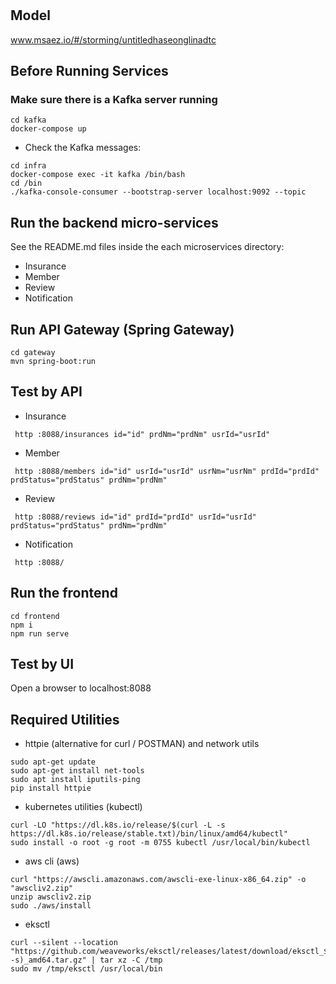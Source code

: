 # 

## Model
www.msaez.io/#/storming/untitledhaseonglinadtc

## Before Running Services
### Make sure there is a Kafka server running
```
cd kafka
docker-compose up
```
- Check the Kafka messages:
```
cd infra
docker-compose exec -it kafka /bin/bash
cd /bin
./kafka-console-consumer --bootstrap-server localhost:9092 --topic
```

## Run the backend micro-services
See the README.md files inside the each microservices directory:

- Insurance
- Member
- Review
- Notification


## Run API Gateway (Spring Gateway)
```
cd gateway
mvn spring-boot:run
```

## Test by API
- Insurance
```
 http :8088/insurances id="id" prdNm="prdNm" usrId="usrId" 
```
- Member
```
 http :8088/members id="id" usrId="usrId" usrNm="usrNm" prdId="prdId" prdStatus="prdStatus" prdNm="prdNm" 
```
- Review
```
 http :8088/reviews id="id" prdId="prdId" usrId="usrId" prdStatus="prdStatus" prdNm="prdNm" 
```
- Notification
```
 http :8088/ 
```


## Run the frontend
```
cd frontend
npm i
npm run serve
```

## Test by UI
Open a browser to localhost:8088

## Required Utilities

- httpie (alternative for curl / POSTMAN) and network utils
```
sudo apt-get update
sudo apt-get install net-tools
sudo apt install iputils-ping
pip install httpie
```

- kubernetes utilities (kubectl)
```
curl -LO "https://dl.k8s.io/release/$(curl -L -s https://dl.k8s.io/release/stable.txt)/bin/linux/amd64/kubectl"
sudo install -o root -g root -m 0755 kubectl /usr/local/bin/kubectl
```

- aws cli (aws)
```
curl "https://awscli.amazonaws.com/awscli-exe-linux-x86_64.zip" -o "awscliv2.zip"
unzip awscliv2.zip
sudo ./aws/install
```

- eksctl 
```
curl --silent --location "https://github.com/weaveworks/eksctl/releases/latest/download/eksctl_$(uname -s)_amd64.tar.gz" | tar xz -C /tmp
sudo mv /tmp/eksctl /usr/local/bin
```

